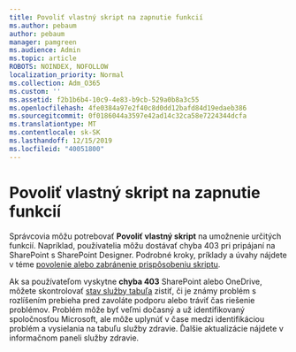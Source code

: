 ```yaml
---
title: Povoliť vlastný skript na zapnutie funkcií
ms.author: pebaum
author: pebaum
manager: pamgreen
ms.audience: Admin
ms.topic: article
ROBOTS: NOINDEX, NOFOLLOW
localization_priority: Normal
ms.collection: Adm_O365
ms.custom: ''
ms.assetid: f2b1b6b4-10c9-4e83-b9cb-529a0b8a3c55
ms.openlocfilehash: 4fe0384a97e2f40c8d0dd12bafd84d19edaeb386
ms.sourcegitcommit: 0f0186044a3597e42ad14c32ca58e7224344dcfa
ms.translationtype: MT
ms.contentlocale: sk-SK
ms.lasthandoff: 12/15/2019
ms.locfileid: "40051800"
---
```

# <a name="allow-custom-script-to-enable-features"></a>Povoliť vlastný skript na zapnutie funkcií

Správcovia môžu potrebovať **Povoliť vlastný skript** na umožnenie určitých funkcií. Napríklad, používatelia môžu dostávať chyba 403 pri pripájaní na SharePoint s SharePoint Designer. Podrobné kroky, príklady a úvahy nájdete v téme [povolenie alebo zabránenie prispôsobeniu skriptu](https://docs.microsoft.com/sharepoint/allow-or-prevent-custom-script).

Ak sa používateľom vyskytne **chyba 403** SharePoint alebo OneDrive, môžete skontrolovať [stav služby tabuľa](https://admin.microsoft.com/AdminPortal/Home#/servicehealth) zistiť, či je známy problém s rozlíšením prebieha pred zavoláte podporu alebo tráviť čas riešenie problémov. Problém môže byť veľmi dočasný a už identifikovaný spoločnosťou Microsoft, ale môže uplynúť v čase medzi identifikáciou problém a vysielania na tabuľu služby zdravie. Ďalšie aktualizácie nájdete v informačnom paneli služby zdravie.


